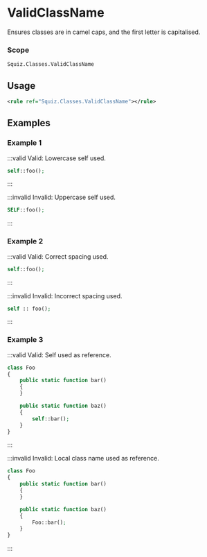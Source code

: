 # ValidClassName

Ensures classes are in camel caps, and the first letter is capitalised.

### Scope

`Squiz.Classes.ValidClassName`

## Usage

```xml
<rule ref="Squiz.Classes.ValidClassName"></rule>
```

## Examples

### Example 1

:::valid Valid: Lowercase self used.
```php
self::foo();
```
:::

:::invalid Invalid: Uppercase self used.
```php
SELF::foo();
```
:::

### Example 2

:::valid Valid: Correct spacing used.
```php
self::foo();
```
:::

:::invalid Invalid: Incorrect spacing used.
```php
self :: foo();
```
:::

### Example 3

:::valid Valid: Self used as reference.
```php
class Foo
{
    public static function bar()
    {
    }

    public static function baz()
    {
        self::bar();
    }
}
```
:::

:::invalid Invalid: Local class name used as reference.
```php
class Foo
{
    public static function bar()
    {
    }

    public static function baz()
    {
        Foo::bar();
    }
}
```
:::
